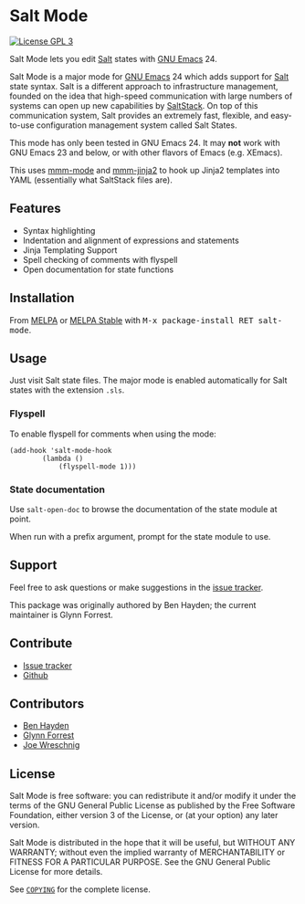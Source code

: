 # Salt Mode

[![License GPL 3][badge-license]][copying]

Salt Mode lets you edit [Salt][] states with [GNU Emacs][] 24.

Salt Mode is a major mode for [GNU Emacs][] 24 which adds support for
[Salt][] state syntax. Salt is a different approach to infrastructure management, 
founded on the idea that high-speed communication with large numbers of systems 
can open up new capabilities by [SaltStack][]. On top of this communication system,
 Salt provides an extremely fast, flexible, and easy-to-use configuration management 
system called Salt States.

This mode has only been tested in GNU Emacs 24. It may **not** work with GNU Emacs 23 and below,
or with other flavors of Emacs (e.g. XEmacs).

This uses [mmm-mode][] and [mmm-jinja2][] to hook up Jinja2 templates into YAML (essentially what SaltStack files are).

## Features

* Syntax highlighting
* Indentation and alignment of expressions and statements
* Jinja Templating Support
* Spell checking of comments with flyspell
* Open documentation for state functions

## Installation

From [MELPA][] or [MELPA Stable][] with <kbd>M-x package-install RET
salt-mode</kbd>.

## Usage

Just visit Salt state files. The major mode is enabled automatically for Salt
states with the extension `.sls`.

### Flyspell

To enable flyspell for comments when using the mode:

```elisp
(add-hook 'salt-mode-hook
        (lambda ()
            (flyspell-mode 1)))
```

### State documentation

Use `salt-open-doc` to browse the documentation of the state module at point.

When run with a prefix argument, prompt for the state module to use.

## Support

Feel free to ask questions or make suggestions in the [issue tracker][].

This package was originally authored by Ben Hayden; the current maintainer is Glynn Forrest.

## Contribute

* [Issue tracker][]
* [Github][]

## Contributors

- [Ben Hayden](https://github.com/deybhayden)
- [Glynn Forrest](https://github.com/glynnforrest)
- [Joe Wreschnig](https://github.com/joewreschnig)

## License

Salt Mode is free software: you can redistribute it and/or modify it under the
terms of the GNU General Public License as published by the Free Software
Foundation, either version 3 of the License, or (at your option) any later
version.

Salt Mode is distributed in the hope that it will be useful, but WITHOUT ANY
WARRANTY; without even the implied warranty of MERCHANTABILITY or FITNESS FOR A
PARTICULAR PURPOSE. See the GNU General Public License for more details.

See [`COPYING`][copying] for the complete license.

[badge-license]: https://img.shields.io/badge/license-GPL_3-green.svg
[COPYING]: https://github.com/glynnforrest/salt-mode/blob/master/COPYING
[Salt]: http://docs.saltstack.com/en/latest/
[SaltStack]: http://http://saltstack.com/
[GNU Emacs]: https://www.gnu.org/software/emacs/
[MELPA]: http://melpa.milkbox.net/
[MELPA Stable]: http://melpa-stable.milkbox.net/
[Issue tracker]: https://github.com/glynnforrest/salt-mode/issues
[Github]: https://github.com/glynnforrest/salt-mode
[mmm-mode]: https://github.com/purcell/mmm-mode
[mmm-jinja2]: https://github.com/glynnforrest/mmm-jinja2
